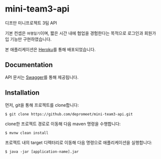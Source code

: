 # mini-team3-api

디프만 미니프로젝트 3팀 API

기본 컨셉은 `여행일기`이며, 짧은 시간 내에 협업을 경험한다는 목적으로 로그인과 회원가입 기능만 구현하였습니다.

본 애플리케이션은 [Heroku](https://depromeet-mini-team3-api.herokuapp.com)를 통해 배포되었습니다.

## Documentation

API 문서는 [Swagger](https://depromeet-mini-team3-api.herokuapp.com/swagger-ui.html)를 통해 제공됩니다.

## Installation

먼저, git을 통해 프로젝트를 clone합니다:
```
$ git clone https://github.com/depromeet/mini-team3-api.git
```

clone한 프로젝트 경로로 이동해 다음 maven 명령을 수행합니다:
```
$ mvnw clean install
```

프로젝트 내의 target 디렉터리로 이동해 다음 명령으로 애플리케이션을 실행합니다:
```
$ java -jar [application-name].jar
```
